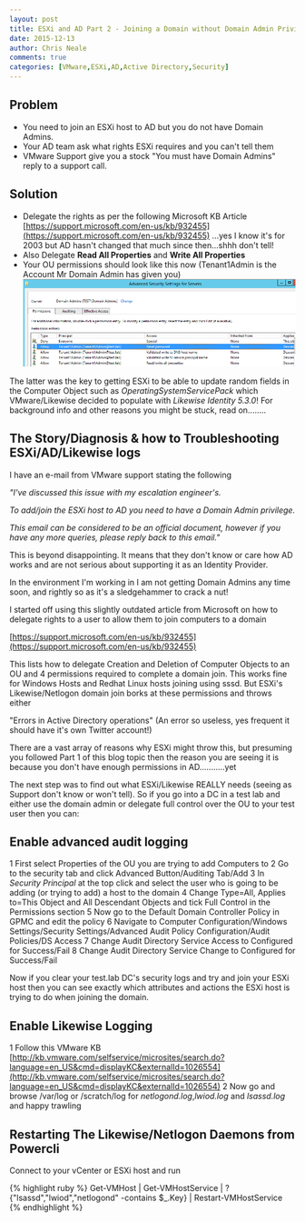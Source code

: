 ```yaml
---
layout: post
title: ESXi and AD Part 2 - Joining a Domain without Domain Admin Privileges
date: 2015-12-13
author: Chris Neale
comments: true
categories: [VMware,ESXi,AD,Active Directory,Security]
---
```


Problem
-------
* You need to join an ESXi host to AD but you do not have Domain Admins.
* Your AD team ask what rights ESXi requires and you can't tell them
* VMware Support give you a stock "You must have Domain Admins" reply to a support call.

Solution
--------
* Delegate the rights as per the following Microsoft KB Article 
[https://support.microsoft.com/en-us/kb/932455](https://support.microsoft.com/en-us/kb/932455)
...yes I know it's for 2003 but AD hasn't changed that much since then...shhh don't tell!
* Also Delegate **Read All Properties** and **Write All Properties**
* Your OU permissions should look like this now (Tenant1Admin is the Account Mr Domain Admin has given you) ![OU Permissions](/public/sshot1.PNG "OU Permissions")

The latter was the key to getting ESXi to be able to update random fields in the Computer Object such as *OperatingSystemServicePack* which VMware/Likewise decided to populate with *Likewise Identity 5.3.0*!
For background info and other reasons you might be stuck, read on........

The Story/Diagnosis & how to Troubleshooting ESXi/AD/Likewise logs
---------------------------------------------------------------------

I have an e-mail from VMware support stating the following

<I>"I've discussed this issue with my escalation engineer's. 

To add/join the ESXi host to AD you need to have a Domain Admin privilege. 

This email can be considered to be an official document, however if you have any more queries, please reply back to this email."</I>

This is beyond disappointing.  It means that they don't know or care how AD works and are not serious about supporting it as an Identity Provider.

In the environment I'm working in I am not getting Domain Admins any time soon, and rightly so as it's a sledgehammer to crack a nut!

I started off using this slightly outdated article from Microsoft on how to delegate rights to a user to allow them to join computers to a domain

[https://support.microsoft.com/en-us/kb/932455](https://support.microsoft.com/en-us/kb/932455)

This lists how to delegate Creation and Deletion of Computer Objects to an OU and 4 permissions required to complete a domain join.  This works fine for Windows Hosts and Redhat Linux hosts joining using sssd. But ESXi's Likewise/Netlogon domain join borks at these permissions and throws either

"Errors in Active Directory operations" (An error so useless, yes frequent it should have it's own Twitter account!)

There are a vast array of reasons why ESXi might throw this, but presuming you followed Part 1 of this blog topic then the reason you are seeing it is because you don't have enough permissions in AD...........yet

The next step was to find out what ESXi/Likewise REALLY needs (seeing as Support don't know or won't tell).  So if you go into a DC in a test lab and either use the domain admin or delegate full control over the OU to your test user
then you can:

Enable advanced audit logging
-----------------------------
1 First select Properties of the OU you are trying to add Computers to
2 Go to the security tab and click Advanced Button/Auditing Tab/Add
3 In *Security Principal* at the top click and select the user who is going to be adding (or trying to add) a host to the domain
4 Change Type=All, Applies to=This Object and All Descendant Objects and tick Full Control in the Permissions section
5 Now go to the Default Domain Controller Policy in GPMC and edit the policy
6 Navigate to Computer Configuration/Windows Settings/Security Settings/Advanced Audit Policy Configuration/Audit Policies/DS Access
7 Change Audit Directory Service Access to Configured for Success/Fail
8 Change Audit Directory Service Change to Configured for Success/Fail

Now if you clear your test.lab DC's security logs and try and join your ESXi host then you can see exactly which attributes and actions the ESXi host is trying to do when joining the domain.

Enable Likewise Logging
-----------------------
1 Follow this VMware KB [http://kb.vmware.com/selfservice/microsites/search.do?language=en_US&cmd=displayKC&externalId=1026554](http://kb.vmware.com/selfservice/microsites/search.do?language=en_US&cmd=displayKC&externalId=1026554)
2 Now go and browse /var/log or /scratch/log for *netlogond.log*,*lwiod.log* and *lsassd.log* and happy trawling

Restarting The Likewise/Netlogon Daemons from Powercli
------------------------------------------------------
Connect to your vCenter or ESXi host and run

{% highlight ruby %}
Get-VMHost | Get-VMHostService | ?{"lsassd","lwiod","netlogond" -contains $_.Key} | Restart-VMHostService
{% endhighlight %}